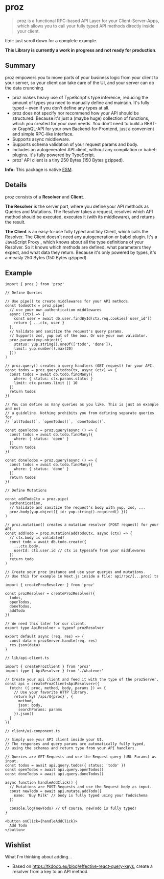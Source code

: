 # proz

> proz is a functional RPC-based API Layer for your Client-Server-Apps, which
> allows you to call your fully typed API methods directly inside your client.

tl;dr: just scroll down for a complete example.

**This Library is currently a work in progress and not ready for production.**

## Summary

proz empowers you to move parts of your business logic from your client to your
server, so your client can take care of the UI, and your server can do the data
crunching.

- proz makes heavy use of TypeScript's type inference, reducing the amount of
  types you need to manually define and maintain. It's fully typed – even if you
  don't define any types at all.
- proz does not specify nor recommend how your API should be structured. Because
  it's just a (maybe huge) collection of functions, which you created for your
  own needs. You don't need to build a REST- or GraphQL-API for your own
  Backend-for-Frontend, just a convenient and simple RPC-like interface.
- Supports async middleware.
- Supports schema validation of your request params and body.
- Includes an autogenerated API client, without any compilation or
  babel-plugins. It's fully powered by TypeScript.
- proz' API client is a tiny 250 Bytes (150 Bytes gzipped).

**Info:** This package is native [ESM](https://developer.mozilla.org/en-US/docs/Web/JavaScript/Guide/Modules).

## Details

proz consists of a **Resolver** and **Client**.

**The Resolver** is the server part, where you define your API methods as
Queries and Mutations. The Resolver takes a request, resolves which API method
should be executed, executes it (with its middleware), and returns the result.

**The Client** is an easy-to-use fully typed and tiny Client, which calls the
Resolver. The Client doesn't need any autogeneration or babel plugin. It's a
JavaScript Proxy , which knows about all the type definitions of your Resolver.
So it knows which methods are defined, what parameters they expect, and what
data they return. Because it's only powered by types, it's a measly 250 Bytes
(150 Bytes gzipped).

## Example

```tsx
import { proz } from 'proz'

// Define Queries

// Use pipe() to create middlewares for your API methods.
const todosCtx = proz.pipe(
  // use your own authentication middlewares
  async (ctx) => {
    const user = await db.user.findById(ctx.req.cookies['user_id'])
    return { ...ctx, user }
  },
  // Validate and sanitize the request's query params.
  // Supports zod, yup out of the box. Or use your own validator.
  proz.params(yup.object({
    status: yup.string().oneOf(['todo', 'done']),
    limit: yup.number().max(20)
  }))
)

// proz.query() creates a query handlers (GET request) for your API.
const todos = proz.query(todosCtx, async (ctx) => {
  const todos = await db.todo.findMany({
    where: { status: ctx.params.status }
    limit: ctx.params.limit || 10
  })
  return todos
})

// You can define as many queries as you like. This is just an example and not
// a guideline. Nothing prohibits you from defining separate queries for
// `allTodos()`, `openTodos()`, `doneTodos()`.

const openTodos = proz.query(async () => {
  const todos = await db.todo.findMany({
    where: { status: 'open' }
  })
  return todos
})

const doneTodos = proz.query(async () => {
  const todos = await db.todo.findMany({
    where: { status: 'done' }
  })
  return todos
})

// Define Mutations

const addTodoCtx = proz.pipe(
  authentication,
  // Validate and sanitize the request's body with yup, zod, ...
  proz.body(yup.object({ id: yup.string().required() })) 
)

// proz.mutation() creates a mutation resolver (POST request) for your API.
const addTodo = proz.mutation(addTodoCtx, async (ctx) => {
  // ctx.body is validated!
  const todo = await db.todo.create({
    ...ctx.body,
    userId: ctx.user.id // ctx is typesafe from your middlewares
  })
  return todo
)

// Create your proz instance and use your queries and mutations.
// Use this for example in Next.js inside a file: api/rpc/[...proz].ts

import { createProzResolver } from 'proz'

const prozResolver = createProzResolver({
  todos,
  openTodos,
  doneTodos,
  addTodo
})

// We need this later for our client.
export type ApiResolver = typeof prozResolver

export default async (req, res) => {
  const data = prozServer.handle(req, res)
  res.json(data)
}

// lib/api-client.ts

import { createProzClient } from 'proz'
import type { ApiResolver } from './whatever'

// Create your api client and feed it with the type of the prozServer.
const api = createProzClient<ApiResolver>({
  fetch: ({ proc, method, body, params }) => {
    // Use your favorite HTTP library.
    return ky(`/api/${proc}`, {
      method,
      json: body,
      searchParams: params
    }).json()
  }
})

// client/ui-component.ts

// Simply use your API client inside your UI.
// The responses and query params are automatically fully typed,
// using the schemas and return type from your API handlers.

// Queries are GET-Requests and use the Request query (URL Params) as input.
const todos = await api.query.todos({ status: 'todo' })
const openTodos = await api.query.openTodos()
const doneTodos = await api.query.doneTodos()

async function handleAddClick() {
  // Mutations are POST-Requests and use the Request body as input.
  const newTodo = await api.mutate.addTodo({
    name: 'Buy Milk' // body is fully typed using your TodoSchema
  })

  console.log(newTodo) // Of course, newTodo is fully typed!
}

<button onClick={handleAddClick}>
  Add Todo
</button>
```

## Wishlist

What I'm thinking about adding...

- Based on https://tkdodo.eu/blog/effective-react-query-keys, create a resolver
  from a key to an API method.